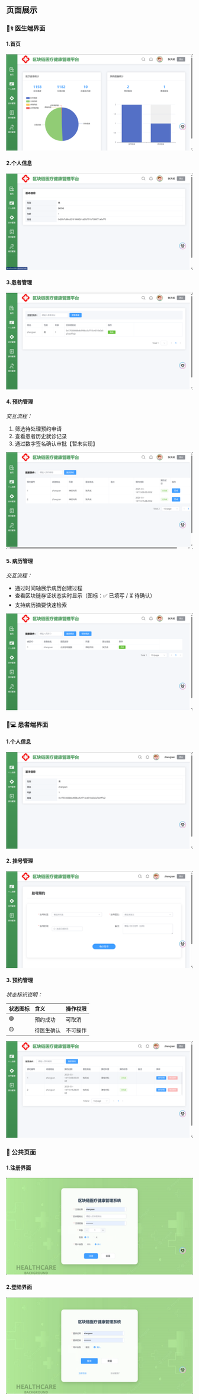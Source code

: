 ## 页面展示

### 👨⚕️ 医生端界面

#### 1.首页

![image-20250318212941938](页面展示.assets/image-20250318212941938-17423074482414.png)

#### 2.个人信息

![image-20250318213009889](页面展示.assets/image-20250318213009889-17423074482426.png)

#### 3.患者管理

![image-20250318213023423](页面展示.assets/image-20250318213023423-17423074482425.png)

#### 4. 预约管理

*交互流程：*

1. 筛选待处理预约申请
2. 查看患者历史就诊记录
3. 通过数字签名确认审批【暂未实现】

![image-20250318213038303](页面展示.assets/image-20250318213038303-17423074482437.png)

#### 5. 病历管理

*交互流程：*

- 通过时间轴展示病历创建过程
- 查看区块链存证状态实时显示（图标：✅ 已填写 / ⏳ 待确认）
- 支持病历摘要快速检索

![image-20250318213106065](页面展示.assets/image-20250318213106065-17423074482438.png)

### 👨💻 患者端界面

#### 1.个人信息

![image-20250318213136622](页面展示.assets/image-20250318213136622-17423074482439.png)

#### 2. 挂号管理

![image-20250318213157748](页面展示.assets/image-20250318213157748-174230744824310.png)

#### 3. 预约管理
*状态标识说明：*

| 状态图标 | 含义       | 操作权限 |
| :------- | :--------- | :------- |
| 🟢        | 预约成功   | 可取消   |
| 🟡        | 待医生确认 | 不可操作 |

![image-20250318213205199](页面展示.assets/image-20250318213205199-174230744824311.png)

### 🔐 公共页面

#### 1.注册界面

![image-20250318213230362](页面展示.assets/image-20250318213230362-174230744824312.png)

#### 2.登陆界面

![image-20250318213251460](页面展示.assets/image-20250318213251460-174230744824313.png)